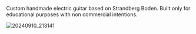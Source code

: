 Custom handmade electric guitar based on Strandberg Boden.
Built only for educational purposes with non commercial intentions.

![20240910_213141](https://github.com/user-attachments/assets/9dda5cfc-b580-4012-9e0f-149fbce3fa4e)
